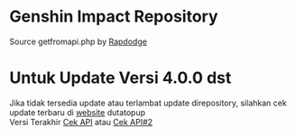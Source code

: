 # Genshin Impact Repository
Source getfromapi.php by [Rapdodge](https://github.com/rapdodge/GenshinRepository/blob/main/getfromapi.php "Rapdodge")

# Untuk Update Versi 4.0.0 dst
Jika tidak tersedia update atau terlambat update direpository, silahkan cek update terbaru di [website](https://giupdate.dutatopup.biz.id) dutatopup<br/>
Versi Terakhir [Cek API](https://giupdate.dutatopup.biz.id/latest.php) atau [Cek API#2](https://giupdate.dutatopup.biz.id/history.php)

